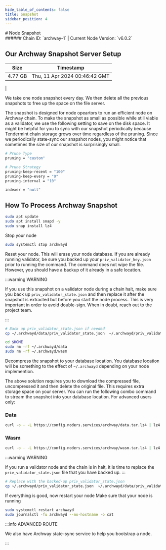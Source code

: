 ```yaml
---
hide_table_of_contents: false
title: Snapshot
sidebar_position: 4
---
```


<div class="h1-with-icon icon-archway">
# Node Snapshot
</div>
###### Chain ID: `archway-1` | Current Node Version: `v6.0.2`

## Our Archway Snapshot Server Setup

| Size   | Timestamp   |
|--------|-------------|
| 4.77 GB | Thu, 11 Apr 2024 00:46:42 GMT |


We take one node snapshot every day. We then delete all the previous snapshots to free up the space on the file server.

The snapshot is designed for node opeartors to run an efficient node on Archway chain. To make the snapshot as small as possible while still viable as a validator, we use the following setting to save on the disk space. It might be helpful for you to sync with our snapshot periodically because Tendermint chain storage grows over time regardless of the pruning. Since we periodically state-sync our snapshot nodes, you might notice that sometimes the size of our snapshot is surprisingly small.

```bash title="app.toml"
# Prune Type
pruning = "custom"

# Prune Strategy
pruning-keep-recent = "100"
pruning-keep-every = "0"
pruning-interval = "10"
```

```bash title="config.toml"
indexer = "null"
```

## How To Process Archway Snapshot
```bash
sudo apt update
sudo apt install snapd -y
sudo snap install lz4
```

Stop your node
```bash
sudo systemctl stop archwayd
```
Reset your node. This will erase your node database. If you are already running validator, be sure you backed up your `priv_validator_key.json` prior to running the command. The command does not wipe the file. However, you should have a backup of it already in a safe location.

:::warning WARNING

If you use this snapshot on a validator node during a chain halt, make sure you back up `priv_validator_state.json` and then replace it after the snapshot is extracted but before you start the node process. This is very important in order to avoid double-sign. When in doubt, reach out to the project team.

:::

```bash
# Back up priv_validator_state.json if needed
cp ~/.archwayd/data/priv_validator_state.json  ~/.archwayd/priv_validator_state.json

cd $HOME
sudo rm -rf ~/.archwayd/data
sudo rm -rf ~/.archwayd/wasm
```

Decompress the snapshot to your database location. You database location will be something to the effect of `~/.archwayd` depending on your node implemention.

The above solution requires you to download the compressed file, uncompressed it and then delete the original file. This requires extra storage space on your server. You can run the following combo command to stream the snapshot into your database location. For advanced users only:
### Data
```bash
curl -o - -L https://config.noders.services/archway/data.tar.lz4 | lz4 -d | tar -x -C ~/.archwayd
```
### Wasm
```bash
curl -o - -L https://config.noders.services/archway/wasm.tar.lz4 | lz4 -d | tar -x -C ~/.archwayd
```

:::warning WARNING

If you run a validator node and the chain is in halt, it is time to replace the `priv_validator_state.json` file that you have backed up.
:::

```bash
# Replace with the backed-up priv_validator_state.json
cp ~/.archwayd/priv_validator_state.json  ~/.archwayd/data/priv_validator_state.json
```

If everything is good, now restart your node
Make sure that your node is running

```bash
sudo systemctl restart archwayd
sudo journalctl -fu archwayd --no-hostname -o cat
```

:::info ADVANCED ROUTE

We also have Archway state-sync service to help you bootstrap a node.

:::
